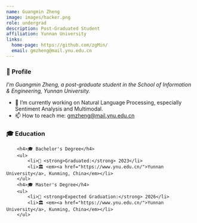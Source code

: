 ```yaml
---
name: Guangmin Zheng
image: images/hacker.png
role: undergrad
description: Post-Graduated Student
affiliation: Yunnan University
links:
  home-page: https://github.com/zgMin/
  email: gmzheng@mail.ynu.edu.cn
---
```

<div class="profile-container">
        <h3>👋 Profile</h3>
        <p><em>I'm Guangmin Zheng, a post-graduate student in the School of Information &amp; Engineering, Yunnan University.</em></p>
        <ul>
            <li>🔭 I’m currently working on Natural Language Processing, especially Sentiment Analysis and Multimodal.</li>
            <li>📫 How to reach me: <a href="mailto:gmzheng@mail.ynu.edu.cn">gmzheng@mail.ynu.edu.cn</a></li>
        </ul>
        <h3>🎓 Education</h3>

        <h4>🎓 Bachelor's Degree</h4>
        <ul>
            <li>📅 <strong>Graduated:</strong> 2023</li>
            <li>🏛️ <em><a href="https://www.ynu.edu.cn/">Yunnan University</a>, Kunming, China</em></li>
        </ul>
        <h4>🎓 Master's Degree</h4>
        <ul>
            <li>📅 <strong>Expected Graduation:</strong> 2026</li>
            <li>🏛️ <em><a href="https://www.ynu.edu.cn/">Yunnan University</a>, Kunming, China</em></li>
        </ul>
</div>
